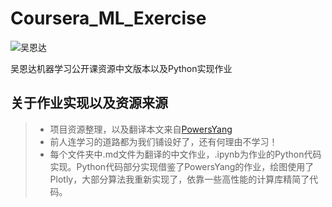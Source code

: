 # Coursera_ML_Exercise
![吴恩达](https://cdn.jsdelivr.net/gh/YINGHAIDADA/imageStorege@main/image/1651160963305-2022-4-2823:49:23.png)  

吴恩达机器学习公开课资源中文版本以及Python实现作业

## 关于作业实现以及资源来源


> * 项目资源整理，以及翻译本文来自[PowersYang](https://github.com/PowersYang/Coursera_ML_Exercise)
> * 前人连学习的道路都为我们铺设好了，还有何理由不学习！
> * 每个文件夹中.md文件为翻译的中文作业，.ipynb为作业的Python代码实现。Python代码部分实现借鉴了PowersYang的作业，绘图使用了Plotly，大部分算法我重新实现了，依靠一些高性能的计算库精简了代码。
